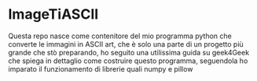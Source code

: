 # ImageTiASCII
Questa repo nasce come contenitore del mio programma python che converte le immagini in ASCII art, che è solo una parte di un progetto più grande che stò preparando, ho seguito una utilissima guida su geek4Geek che spiega in dettaglio come costruire questo programma, seguendola ho imparato il funzionamento di librerie quali numpy e pillow
